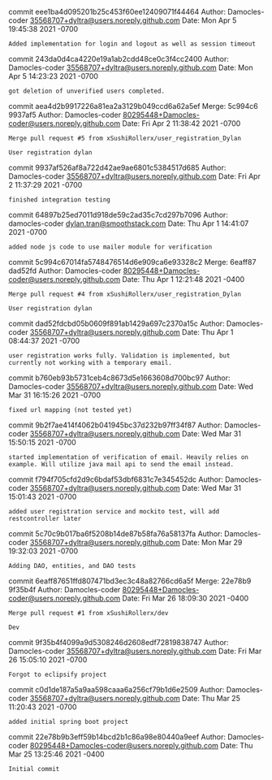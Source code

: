 commit eee1ba4d095201b25c453f60ee12409071f44464
Author: Damocles-coder <35568707+dyltra@users.noreply.github.com>
Date:   Mon Apr 5 19:45:38 2021 -0700

    Added implementation for login and logout as well as session timeout

commit 243da0d4ca4220e19a1ab2cdd48ce0c3f4cc2400
Author: Damocles-coder <35568707+dyltra@users.noreply.github.com>
Date:   Mon Apr 5 14:23:23 2021 -0700

    got deletion of unverified users completed.

commit aea4d2b9917226a81ea2a3129b049ccd6a62a5ef
Merge: 5c994c6 9937af5
Author: Damocles-coder <80295448+Damocles-coder@users.noreply.github.com>
Date:   Fri Apr 2 11:38:42 2021 -0700

    Merge pull request #5 from xSushiRollerx/user_registration_Dylan
    
    User registration dylan

commit 9937af526af8a722d42ae9ae6801c5384517d685
Author: Damocles-coder <35568707+dyltra@users.noreply.github.com>
Date:   Fri Apr 2 11:37:29 2021 -0700

    finished integration testing

commit 64897b25ed7011d918de59c2ad35c7cd297b7096
Author: damocles-coder <dylan.tran@smoothstack.com>
Date:   Thu Apr 1 14:41:07 2021 -0700

    added node js code to use mailer module for verification

commit 5c994c67014fa5748476514d6e909ca6e93328c2
Merge: 6eaff87 dad52fd
Author: Damocles-coder <80295448+Damocles-coder@users.noreply.github.com>
Date:   Thu Apr 1 12:21:48 2021 -0400

    Merge pull request #4 from xSushiRollerx/user_registration_Dylan
    
    User registration dylan

commit dad52fdcbd05b0609f891ab1429a697c2370a15c
Author: Damocles-coder <35568707+dyltra@users.noreply.github.com>
Date:   Thu Apr 1 08:44:37 2021 -0700

    user registration works fully. Validation is implemented, but currently not working with a temporary email.

commit b760eb93b5731ceb4c8673d5e1663608d700bc97
Author: Damocles-coder <35568707+dyltra@users.noreply.github.com>
Date:   Wed Mar 31 16:15:26 2021 -0700

    fixed url mapping (not tested yet)

commit 9b2f7ae414f4062b041945bc37d232b97ff34f87
Author: Damocles-coder <35568707+dyltra@users.noreply.github.com>
Date:   Wed Mar 31 15:50:15 2021 -0700

    started implementation of verification of email. Heavily relies on example. Will utilize java mail api to send the email instead.

commit f794f705cfd2d9c6bdaf53dbf6831c7e345452dc
Author: Damocles-coder <35568707+dyltra@users.noreply.github.com>
Date:   Wed Mar 31 15:01:43 2021 -0700

    added user registration service and mockito test, will add restcontroller later

commit 5c70c9b017ba6f5208b14de87b58fa76a58137fa
Author: Damocles-coder <35568707+dyltra@users.noreply.github.com>
Date:   Mon Mar 29 19:32:03 2021 -0700

    Adding DAO, entities, and DAO tests

commit 6eaff87651ffd807471bd3ec3c48a82766cd6a5f
Merge: 22e78b9 9f35b4f
Author: Damocles-coder <80295448+Damocles-coder@users.noreply.github.com>
Date:   Fri Mar 26 18:09:30 2021 -0400

    Merge pull request #1 from xSushiRollerx/dev
    
    Dev

commit 9f35b4f4099a9d5308246d2608edf72819838747
Author: Damocles-coder <35568707+dyltra@users.noreply.github.com>
Date:   Fri Mar 26 15:05:10 2021 -0700

    Forgot to eclipsify project

commit c0d1de187a5a9aa598caaa6a256cf79b1d6e2509
Author: Damocles-coder <35568707+dyltra@users.noreply.github.com>
Date:   Thu Mar 25 11:20:43 2021 -0700

    added initial spring boot project

commit 22e78b9b3eff59b14bcd2b1c86a98e80440a9eef
Author: Damocles-coder <80295448+Damocles-coder@users.noreply.github.com>
Date:   Thu Mar 25 13:25:46 2021 -0400

    Initial commit
